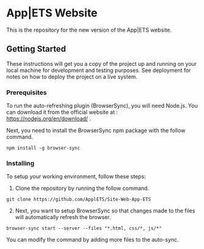 # App|ETS Website

This is the repository for the new version of the App|ETS website.

## Getting Started

These instructions will get you a copy of the project up and running on your local machine for development and testing purposes. See deployment for notes on how to deploy the project on a live system.

### Prerequisites

To run the auto-refreshing plugin (BrowserSync), you will need Node.js. You can download it from the official website at : https://nodejs.org/en/download/ .

Next, you need to install the BrowserSync npm package with the follow command.

```
npm install -g browser-sync
```

### Installing

To setup your working environment, follow these steps:

1. Clone the repository by running the follow command.

```
git clone https://github.com/ApplETS/Site-Web-App-ETS
```

2. Next, you want to setup BrowserSync so that changes made to the files will automatically refresh the browser. 

```
browser-sync start --server --files "*.html, css/*, js/*"
```

You can modify the command by adding more files to the auto-sync.
